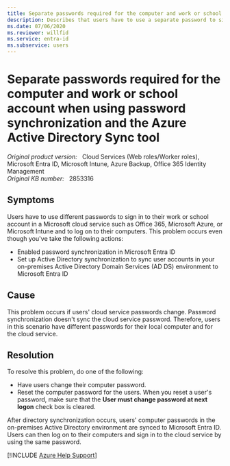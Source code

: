 ```yaml
---
title: Separate passwords required for the computer and work or school account when using password synchronization and the Azure Active Directory Sync tool
description: Describes that users have to use a separate password to sign in to Office 365 and to log on to their computer, even though password synchronization is enabled in Microsoft Entra ID. Provides a resolution.
ms.date: 07/06/2020
ms.reviewer: willfid
ms.service: entra-id
ms.subservice: users
---
```

# Separate passwords required for the computer and work or school account when using password synchronization and the Azure Active Directory Sync tool

_Original product version:_ &nbsp; Cloud Services (Web roles/Worker roles), Microsoft Entra ID, Microsoft Intune, Azure Backup, Office 365 Identity Management  
_Original KB number:_ &nbsp; 2853316

## Symptoms

Users have to use different passwords to sign in to their work or school account in a Microsoft cloud service such as Office 365, Microsoft Azure, or Microsoft Intune and to log on to their computers. This problem occurs even though you've take the following actions:

- Enabled password synchronization in Microsoft Entra ID
- Set up Active Directory synchronization to sync user accounts in your on-premises Active Directory Domain Services (AD DS) environment to Microsoft Entra ID

## Cause

This problem occurs if users' cloud service passwords change. Password synchronization doesn't sync the cloud service password. Therefore, users in this scenario have different passwords for their local computer and for the cloud service.

## Resolution

To resolve this problem, do one of the following:

- Have users change their computer password.
- Reset the computer password for the users. When you reset a user's password, make sure that the **User must change password at next logon** check box is cleared.

After directory synchronization occurs, users' computer passwords in the on-premises Active Directory environment are synced to Microsoft Entra ID. Users can then log on to their computers and sign in to the cloud service by using the same password.

[!INCLUDE [Azure Help Support](../../includes/azure-help-support.md)]
